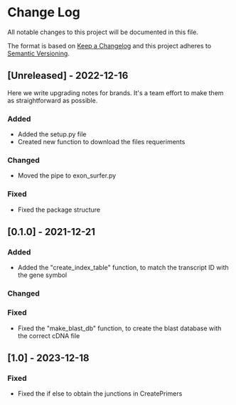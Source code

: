 
# Change Log
All notable changes to this project will be documented in this file.
 
The format is based on [Keep a Changelog](http://keepachangelog.com/)
and this project adheres to [Semantic Versioning](http://semver.org/).
 
## [Unreleased] - 2022-12-16
 
Here we write upgrading notes for brands. It's a team effort to make them as
straightforward as possible.
 
### Added
- Added the setup.py file
- Created new function to download the files requeriments
 
### Changed
 - Moved the pipe to exon_surfer.py
 
### Fixed
 - Fixed the package structure

 ## [0.1.0] - 2021-12-21

### Added
- Added the "create_index_table" function, to match the transcript ID with the
  gene symbol

### Changed

### Fixed
- Fixed the "make_blast_db" function, to create the blast database with the
  correct cDNA file

## [1.0] - 2023-12-18

### Fixed
- Fixed the if else to obtain the junctions in CreatePrimers
